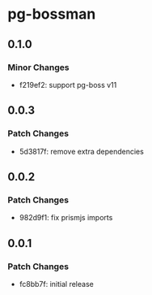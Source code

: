 # pg-bossman

## 0.1.0

### Minor Changes

- f219ef2: support pg-boss v11

## 0.0.3

### Patch Changes

- 5d3817f: remove extra dependencies

## 0.0.2

### Patch Changes

- 982d9f1: fix prismjs imports

## 0.0.1

### Patch Changes

- fc8bb7f: initial release
